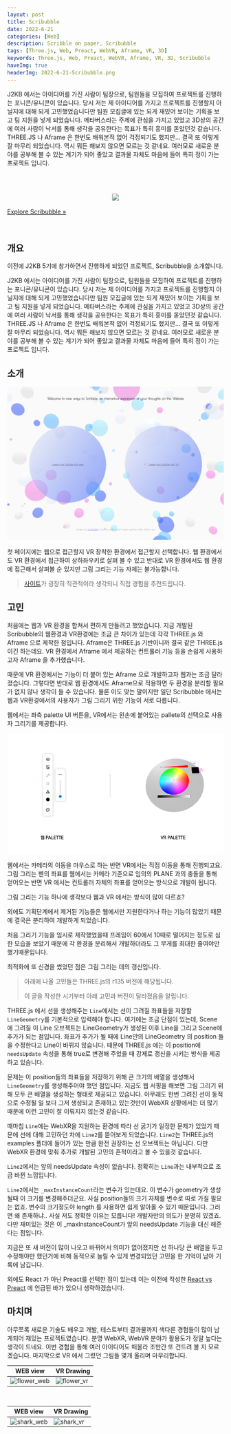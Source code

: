 ```yaml
---
layout: post
title: Scribubble
date: 2022-6-21
categories: [Web]
description: Scribble on paper, Scribubble
tags: [Three.js, Web, Preact, WebVR, Aframe, VR, 3D]
keywords: Three.js, Web, Preact, WebVR, Aframe, VR, 3D, Scribubble
haveImg: true
headerImg: 2022-6-21-Scribubble.png
---
```


<p style="display:none;">
이전에 J2KB 5기에 참가하면서 진행하게 되었던 프로젝트, Scribubble을 소개합니다.

J2KB 에서는 아이디어를 가진 사람이 팀장으로, 팀원들을 모집하여 프로젝트를 진행하는 포니콘/유니콘이 있습니다.
당시 저는 제 아이디어를 가지고 프로젝트를 진행할지 아닐지에 대해 되게 고민했었습니다만
팀원 모집글에 있는 되게 재밌어 보이는 기획을 보고 팀 지원을 넣게 되었습니다.
메타버스라는 주제에 관심을 가지고 있었고 3D상의 공간에 여러 사람이 낙서를 통해 생각을 공유한다는 목표가 특히 흥미를 돋았던것 같습니다.
THREE.JS 나 Aframe 은 한번도 배워본적 없어 걱정되기도 했지만... 결국 또 이렇게 잘 마무리 되었습니다. 역시 뭐든 해보지 않으면 모르는 것 같네요.
여러모로 새로운 분야를 공부해 볼 수 있는 계기가 되어 좋았고 결과물 자체도 마음에 들어 특히 정이 가는 프로젝트 입니다. 
</p>


<br/><br/>


<p align="center">
    <img src="https://user-images.githubusercontent.com/14146566/168096520-1d04b7ba-41e7-4253-bb2f-72d8517fbd51.gif" />
</p>


[Explore Scribubble »](https://d1bsmwli3pnvxm.cloudfront.net/)


<br/>







## 개요

이전에 J2KB 5기에 참가하면서 진행하게 되었던 프로젝트, Scribubble을 소개합니다.

J2KB 에서는 아이디어를 가진 사람이 팀장으로, 팀원들을 모집하여 프로젝트를 진행하는 포니콘/유니콘이 있습니다.
당시 저는 제 아이디어를 가지고 프로젝트를 진행할지 아닐지에 대해 되게 고민했었습니다만
팀원 모집글에 있는 되게 재밌어 보이는 기획을 보고 팀 지원을 넣게 되었습니다.
메타버스라는 주제에 관심을 가지고 있었고 3D상의 공간에 여러 사람이 낙서를 통해 생각을 공유한다는 목표가 특히 흥미를 돋았던것 같습니다.
THREE.JS 나 Aframe 은 한번도 배워본적 없어 걱정되기도 했지만... 결국 또 이렇게 잘 마무리 되었습니다. 역시 뭐든 해보지 않으면 모르는 것 같네요.
여러모로 새로운 분야를 공부해 볼 수 있는 계기가 되어 좋았고 결과물 자체도 마음에 들어 특히 정이 가는 프로젝트 입니다. 

## 소개

![1](/assets/img/2022-6-21-Scribubble/1.png)

첫 페이지에는 웹으로 접근할지 VR 장착한 환경에서 접근할지 선택합니다.
웹 환경에서도 VR 환경에서 접근하여 상하좌우키로 살펴 볼 수 있고 반대로 VR 환경에서도 웹 환경에 접근해서 살펴볼 순 있지만
그림 그리는 기능 자체는 불가능합니다.

> [사이트](https://d1bsmwli3pnvxm.cloudfront.net/)가 굉장히 직관적이라 생각되니 직접 경험을 추천드립니다.

## 고민

처음에는 웹과 VR 환경을 합쳐서 편하게 만들려고 했었습니다.
지금 개발된 Scribubble의 웹환경과 VR환경에는 조금 큰 차이가 있는데 각각 THREE.js 와 Aframe 으로 제작한 점입니다.
Aframe은 THREE.js 기반이니까 결국 같은 THREE.js 이긴 하는데요. VR 환경에서 Aframe 에서 제공하는 컨트롤러 기능 등을 손쉽게 사용하고자 Aframe 을 추가했습니다.

때문에 VR 환경에서는 기능이 더 붙어 있는 Aframe 으로 개발하고자 웹과는 조금 달라졌습니다.
그렇다면 반대로 웹 환경에서도 Aframe으로 적용하면 두 환경을 분리할 필요가 없지 않나 생각이 들 수 있습니다.
물론 이도 맞는 말이지만 일단 Scribubble 에서는 웹과 VR환경에서의 사용자가 그림 그리기 위한 기능이 서로 다릅니다.

웹에서는 좌측 palette UI 버튼을, VR에서는 왼손에 붙어있는 pallete의 선택으로 사용자 그리기를 제공합니다.

![2](/assets/img/2022-6-21-Scribubble/2.png)

웹에서는 카메라의 이동을 마우스로 하는 반면 VR에서는 직접 이동을 통해 진행되고요.   
그림 그리는 펜의 좌표를 웹에서는 카메라 기준으로 임의의 PLANE 과의 충돌을 통해 얻어오는 반면 VR 에서는 컨트롤러 자체의 좌표를 얻어오는 방식으로 개발이 됩니다.

그림 그리는 기능 하나에 생각보다 웹과 VR 에서는 방식이 많이 다르죠?

외에도 기획단계에서 제거된 기능들은 웹에서만 지원한다거나 하는 기능이 많았기 때문에 결국은 분리하여 개발하게 되었습니다.

처음 그리기 기능을 임시로 제작했었을때 프레임이 60에서 10때로 떨어지는 정도로 심한 모습을 보았기 때문에
각 환경을 분리해서 개발하더라도 그 무게를 최대한 줄여야만 했기때문입니다.

최적화에 또 신경을 썼었던 점은 그림 그리는 데의 갱신입니다.

> 아래에 나올 고민들은 THREE.js의 r135 버전에 해당됩니다.
> 
> 이 글을 작성한 시기부터 아래 고민과 버전이 달라졌음을 알립니다.

THREE.js 에서 선을 생성해주는 `Line`에서는 선이 그려질 좌표들을 저장할 `LineGeometry`를 기본적으로 입력해야 합니다.
여기에는 조금 단점이 있는데, Scene 에 그려질 이 Line 오브젝트는 LineGeometry가 생성된 이후 Line을 그리고 Scene에 추가가 되는 점입니다.
좌표가 추가가 될 때에 Line안의 LineGeometry 의 position 들을 수정한다고 Line이 바뀌지 않습니다.
때문에 THREE.js 에는 이 position에 `needsUpdate` 속성을 통해 true로 변경해 주었을 때 강제로 갱신을 시키는 방식을 제공하고 있습니다.

<script src="https://gist.github.com/kyechan99/000a187b8072e707aa0363db7e026009.js"></script>

문제는 이 position들의 좌표들을 저장하기 위해 큰 크기의 배열을 생성해서 `LineGeometry`를 생성해주어야 했던 점입니다.
지금도 웹 서핑을 해보면 그림 그리기 위해 모두 큰 배열을 생성하는 형태로 제공되고 있습니다.
아무래도 한번 그려진 선이 동적으로 수정될 일 보다 그저 생성되고 존재하고 있는것만이 WebXR 상황에서는 더 많기 때문에 이런 고민이 잘 이뤄지지 않는것 같습니다.

때마침 `Line`에는 WebXR을 지원하는 환경에 따라 선 굵기가 일정한 문제가 있었기 때문에
선에 대해 고민하던 차에 `Line2`를 뜯어보게 되었습니다.
`Line2`는 THREE.js의 examples 폴더에 들어가 있는 만큼 완전 권장하는 선 오브젝트는 아닙니다.
다만 WebXR 환경에 맞춰 추가로 개발된 고민의 흔적이라고 볼 수 있을것 같습니다.

<script src="https://gist.github.com/kyechan99/b6da75ab86814c9f367fb2aa79ea679d.js"></script>

`Line2`에서는 앞의 needsUpdate 속성이 없습니다.
정확히는 `Line`과는 내부적으로 조금 바뀐 느낌입니다.

`Line2`에서는 `_maxInstanceCount`라는 변수가 있는데요. 이 변수가 geometry가 생성될때 이 크기를 변경해주더군요.
사실 position들의 크기 자체를 변수로 따로 가질 필요는 없죠. 변수의 크기정도야 length 를 사용하면 쉽게 알아올 수 있기 때문입니다.
그러면 왜 존재하냐..
사실 저도 정확한 이유는 모릅니다! 개발자만의 의도가 분명히 있겠죠.
다만 재미있는 것은 이 _maxInstanceCount가 앞의 needsUpdate 기능을 대신 해준다는 점입니다.

지금은 또 새 버전이 많이 나오고 바뀌어서 의미가 없어졌지만 선 하나당 큰 배열을 두고 수정해야만 했던거에 비해
동적으로 늘릴 수 있게 변경되었던 고민을 한 기억이 남아 기록에 남깁니다.

외에도 React 가 아닌 Preact를 선택한 점이 있는데 이는 이전에 작성한 [React vs Preact](https://kyechan99.github.io/lib/2021/12/17/React-Preact.html) 에 언급된 바가 있으니 생략하겠습니다.

## 마치며

아무쪼록 새로운 기술도 배우고 개발, 테스트부터 결과물까지 색다른 경험들이 많이 남게되어 재밌는 프로젝트였습니다.
분명 WebXR, WebVR 분야가 활용도가 정말 높다는 생각이 드네요.
이번 경험을 통해 여러 아이디어도 떠올라 조만간 또 건드려 볼 지 모르겠습니다.
마지막으로 VR 에서 그렸던 그림들 몇개 올리며 마무리합니다.

WEB view | VR Drawing 
--- | --- 
![flower_web](https://user-images.githubusercontent.com/14146566/168096727-e0275923-ff03-4c8e-954b-c11a9146ba43.gif) | ![flower_vr](https://user-images.githubusercontent.com/14146566/168096913-17ba4bbb-c4b0-41ae-bd18-3b4e0176cce4.gif)

<br/>

WEB view | VR Drawing 
--- | --- 
![shark_web](https://user-images.githubusercontent.com/14146566/168096628-b803483c-e2ce-4e3c-95a8-f753b6c788ba.gif) | ![shark_vr](https://user-images.githubusercontent.com/14146566/168096820-f96d8c86-cf87-4507-aec9-3513ee2da97c.gif)

